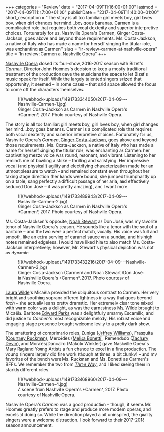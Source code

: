 +++
categories = "Review"
date = "2017-04-09T11:16:00+01:00"
lastmod = "2017-04-09T11:47:00+01:00"
publishDate = "2017-04-09T11:40:00+01:00"
short_description = "The story is all too familiar: girl meets boy, girl loves boy, when girl changes her mind...boy goes bananas. Carmen is a complicated role that requires both vocal dexterity and superior interpretive choices. Fortunately for us, Nashville Opera's Carmen, Ginger Costa-Jackson, goes above and beyond those requirements. Ms. Costa-Jackson, a native of Italy who has made a name for herself singing the titular role, was enchanting as Carmen."
slug = "in-review-carmen-at-nashville-opera"
title = "In review: Carmen at Nashville Opera"
+++

[Nashville Opera](/scene/companies/nashville-opera/) closed its four-show, 2016-2017 season with Bizet's *Carmen*.  Director John Hoomes's decision to keep a mostly traditional treatment of the production gave the musicians the space to let Bizet's music speak for itself.  While the largely talented singers seized that opportunity, it seemed – in some cases – that said space allowed the focus to come off the characters themselves.

<figure data-type="image">
![](/webhook-uploads/1491733344050/2017-04-09---Nashville-Carmen-1.jpg)
<figcaption>Ginger Costa-Jackson as Carmen in Nashville Opera's *Carmen*, 2017. Photo courtesy of Nashville Opera.</figcaption>
</figure>

The story is all too familiar: girl meets boy, girl loves boy, when girl changes her mind...boy goes bananas.  Carmen is a complicated role that requires both vocal dexterity and superior interpretive choices.  Fortunately for us, Nashville Opera's *Carmen*, [Ginger Costa-Jackson](/scene/people/ginger-costa-jackson/), goes above and beyond those requirements.  Ms. Costa-Jackson, a native of Italy who has made a name for herself singing the titular role, was enchanting as Carmen: her captivating mezzo voice was round, resonant, and vibrant.  Listening to her reminds me of bowling a strike – thrilling and satisfying.  Her impressive vocal (and physical!) agility and electrifying characterization made her an utmost pleasure to watch – and remained constant even throughout her taxing stage direction (her hands were bound, she jumped triumphantly up on a table, sang perfectly a difficult passage of her aria, and effectively seduced Don José – it was pretty amazing), and I want more.

<figure data-type="image">![](/webhook-uploads/1491733489943/2017-04-09---Nashville-Carmen-2.jpg)<figcaption>Ginger Costa-Jackson as Carmen in Nashville Opera's *Carmen*, 2017. Photo courtesy of Nashville Opera.</figcaption>
</figure>

Ms. Costa-Jackson's opposite, [Noah Stewart](/scene/people/noah-stewart/) as Don José, was my favorite tenor of Nashville Opera's season.  He sounds like a tenor with the soul of a baritone – and the two were a perfect match, vocally.  His voice was full and smooth, like an extra serving of caramel sauce on a sundae, and his high notes remained edgeless.  I would have liked him to also match Ms. Costa-Jackson interpretively; however, Mr. Stewart's physical depiction was not as dynamic.

<figure data-type="image">
![](/webhook-uploads/1491733432216/2017-04-09---Nashville-Carmen-3.jpg)
<figcaption>Ginger Costa-Jackson (Carmen) and Noah Stewart (Don José) in Nashville Opera's *Carmen*, 2017. Photo courtesy of Nashville Opera.</figcaption>
</figure>

[Laura Wilde](/scene/people/laura-wilde/)'s Micaëla provided the ubiquitous contrast to Carmen. Her very bright and soothing soprano offered lightness in a way that goes beyond *fach* – she actually leans pretty dramatic. Her extremely clear tone mixed with warm color was a delight, as was the earnestness Ms. Wilde brought to Micaëla. Baritone [Edward Parks](/scene/people/edward-parks/) was a delightfully smarmy Escamillo, and did justice to *Carmen*'s most recognizable melody.  His robust voice and engaging stage presence brought welcome levity to a pretty dark show. 

The smattering of comprimario roles, Zuniga ([Jeffrey Williams](/scene/people/jeffrey-williams/)), Frasquita ([Courtney Ruckman](/scene/people/courtney-ruckman/)), Mercédès ([Melisa Bonetti](/scene/people/melisa-bonetti/)), Remendado ([Zachary Devin](/scene/people/zachary-devin/)), and Moralès/Dancaïro (Makoto Winkler) gave Nashville Opera's Mary Ragland Young Artists a fun chance to excel in a fine production.  The young singers largely did fine work (though at times, a bit clunky) – and my favorites of the bunch were Ms. Ruckman and Ms. Bonetti as Carmen's BFFs.  We remember the two from [*Three Way*](/in-review-three-way/), and I liked seeing them in starkly different roles.

<figure data-type="image">
![](/webhook-uploads/1491733468960/2017-04-09---Nashville-Carmen-4.jpg)
<figcaption>A scene from Nashville Opera's *Carmen*, 2017. Photo courtesy of Nashville Opera.</figcaption>
</figure>

Nashville Opera's *Carmen* was a good production – though, it seems Mr. Hoomes greatly prefers to stage and produce more modern operas, and excels at doing so.  While the direction played a bit uninspired, the quality singers were a welcome distraction.  I look forward to their 2017-2018 season announcement.
